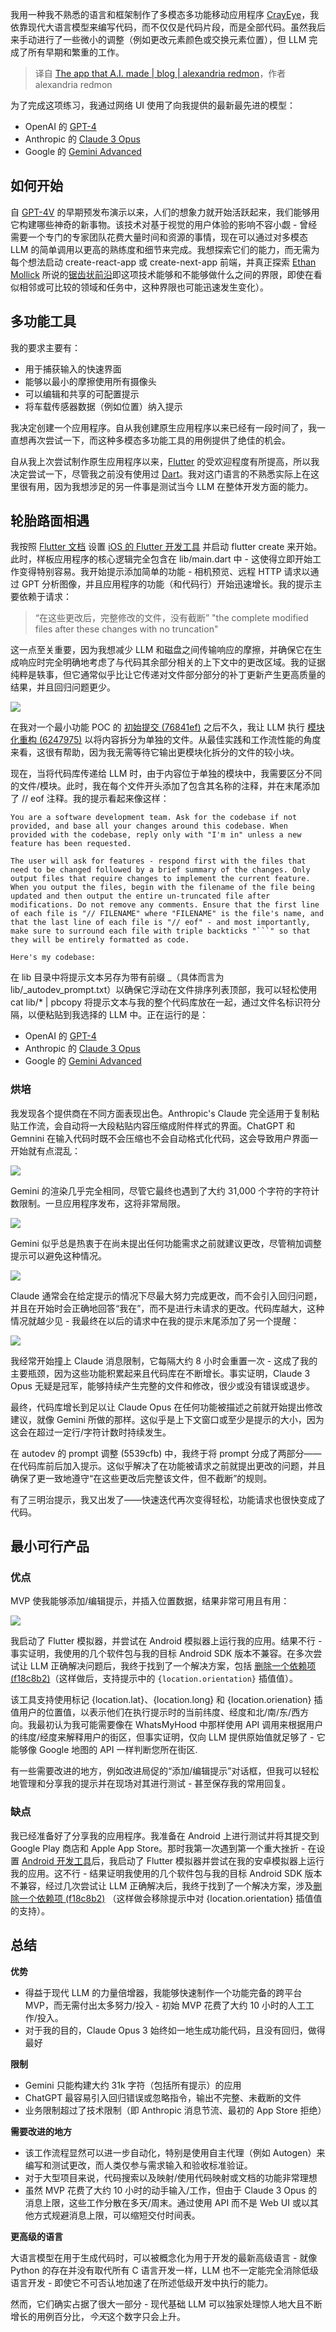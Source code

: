 
<!--
title: 用AI制作应用
cover: https://www.alexandriaredmon.com/img/blog/the-app-that-ai-made/iphone-triple.jpg
-->

我用一种我不熟悉的语言和框架制作了多模态多功能移动应用程序 [CrayEye](https://www.crayeye.com)，我依靠现代大语言模型来编写代码，而不仅仅是代码片段，而是全部代码。虽然我后来手动进行了一些微小的调整（例如更改元素颜色或交换元素位置），但 LLM 完成了所有早期和繁重的工作。

> 译自 [The app that A.I. made | blog | alexandria redmon](https://alexredmon.com/blog/the-app-that-ai-made)，作者 alexandria redmon

为了完成这项练习，我通过网络 UI 使用了向我提供的最新最先进的模型：

- OpenAI 的 [GPT-4](https://cdn.openai.com/papers/GPTV_System_Card.pdf)
- Anthropic 的 [Claude 3 Opus](https://www-cdn.anthropic.com/de8ba9b01c9ab7cbabf5c33b80b7bbc618857627/Model_Card_Claude_3.pdf)
- Google 的 [Gemini Advanced](https://support.google.com/gemini/answer/14517446?hl=en&co=GENIE.Platform%3DAndroid)

## 如何开始

自 [GPT-4V](https://openai.com/research/gpt-4v-system-card) 的早期预发布演示以来，人们的想象力就开始活跃起来，我们能够用它构建哪些神奇的新事物。该技术对基于视觉的用户体验的影响不容小觑 - 曾经需要一个专门的专家团队花费大量时间和资源的事情，现在可以通过对多模态 LLM 的简单调用以更高的熟练度和细节来完成。我想探索它们的能力，而无需为每个想法启动 create-react-app 或 create-next-app 前端，并真正探索 [Ethan Mollick](https://www.oneusefulthing.org/) 所说的[锯齿状前沿](https://www.oneusefulthing.org/p/centaurs-and-cyborgs-on-the-jagged)即这项技术能够和不能够做什么之间的界限，即使在看似相邻或可比较的领域和任务中，这种界限也可能迅速发生变化）。

## 多功能工具

我的要求主要有：

- 用于捕获输入的快速界面
- 能够以最小的摩擦使用所有摄像头
- 可以编辑和共享的可配置提示
- 将车载传感器数据（例如位置）纳入提示

我决定创建一个应用程序。自从我创建原生应用程序以来已经有一段时间了，我一直想再次尝试一下，而这种多模态多功能工具的用例提供了绝佳的机会。

自从我上次尝试制作原生应用程序以来，[Flutter](https://flutter.dev/) 的受欢迎程度有所提高，所以我决定尝试一下，尽管我之前没有使用过 [Dart](https://dart.dev/)。我对这门语言的不熟悉实际上在这里很有用，因为我想涉足的另一件事是测试当今 LLM 在整体开发方面的能力。

## 轮胎路面相遇

我按照 [Flutter 文档](https://flutter.dev/learn) 设置 [iOS 的 Flutter 开发工具](https://docs.flutter.dev/get-started/install/macos/mobile-ios?tab=download) 并启动 flutter create 来开始。此时，样板应用程序的核心逻辑完全包含在 lib/main.dart 中 - 这使得立即开始工作变得特别容易。我开始提示添加简单的功能 - 相机预览、远程 HTTP 请求以通过 GPT 分析图像，并且应用程序的功能（和代码行）开始迅速增长。我的提示主要依赖于请求：

> “在这些更改后，完整修改的文件，没有截断”
> "the complete modified files after these changes with no truncation"

这一点至关重要，因为我想减少 LLM 和磁盘之间传输响应的摩擦，并确保它在生成响应时完全明确地考虑了与代码其余部分相关的上下文中的更改区域。我的证据纯粹是轶事，但它通常似乎比让它传递对文件部分部分的补丁更新产生更高质量的结果，并且回归问题更少。

![](https://www.alexandriaredmon.com/img/blog/the-app-that-ai-made/claude-1.jpg)

在我对一个最小功能 POC 的 [初始提交 (76841ef)](https://github.com/alexdredmon/crayeye/commit/76841ef2a105817d7062baf5055147bd8842a27c) 之后不久，我让 LLM 执行 [模块化重构 (6247975)](https://github.com/alexdredmon/crayeye/commit/624797532388cd24e46041f97914378fcc15bcf2) 以将内容拆分为单独的文件。从最佳实践和工作流性能的角度来看，这很有帮助，因为我无需等待它输出更模块化拆分的文件的较小块。

现在，当将代码库传递给 LLM 时，由于内容位于单独的模块中，我需要区分不同的文件/模块。此时，我在每个文件开头添加了包含其名称的注释，并在末尾添加了 // eof 注释。我的提示看起来像这样：

```
You are a software development team. Ask for the codebase if not provided, and base all your changes around this codebase. When provided with the codebase, reply only with "I'm in" unless a new feature has been requested.

The user will ask for features - respond first with the files that need to be changed followed by a brief summary of the changes. Only output files that require changes to implement the current feature. When you output the files, begin with the filename of the file being updated and then output the entire un-truncated file after modifications. Do not remove any comments. Ensure that the first line of each file is "// FILENAME" where "FILENAME" is the file's name, and that the last line of each file is "// eof" - and most importantly, make sure to surround each file with triple backticks "```" so that they will be entirely formatted as code.

Here's my codebase:
```

在 lib 目录中将提示文本另存为带有前缀 _（具体而言为 lib/_autodev_prompt.txt）以确保它浮动在文件排序列表顶部，我可以轻松使用 cat lib/* | pbcopy 将提示文本与我的整个代码库放在一起，通过文件名标识符分隔，以便粘贴到我选择的 LLM 中。正在运行的是：

- OpenAI 的 [GPT-4](https://cdn.openai.com/papers/GPTV_System_Card.pdf)
- Anthropic 的 [Claude 3 Opus](https://www-cdn.anthropic.com/de8ba9b01c9ab7cbabf5c33b80b7bbc618857627/Model_Card_Claude_3.pdf)
- Google 的 [Gemini Advanced](https://support.google.com/gemini/answer/14517446?hl=en&co=GENIE.Platform%3DAndroid)

### 烘培

我发现各个提供商在不同方面表现出色。Anthropic's Claude 完全适用于复制粘贴工作流，会自动将一大段粘贴内容压缩成附件样式的界面。ChatGPT 和 Gemnini 在输入代码时既不会压缩也不会自动格式化代码，这会导致用户界面一开始就有点混乱：

![](https://www.alexandriaredmon.com/img/blog/the-app-that-ai-made/gpt4-1.jpg)

Gemini 的渲染几乎完全相同，尽管它最终也遇到了大约 31,000 个字符的字符计数限制。一旦应用程序发布，这将非常局限。

![](https://www.alexandriaredmon.com/img/blog/the-app-that-ai-made/gemini-1.jpg)

Gemini 似乎总是热衷于在尚未提出任何功能需求之前就建议更改，尽管稍加调整提示可以避免这种情况。

![](https://www.alexandriaredmon.com/img/blog/the-app-that-ai-made/gemini-2.jpg)

Claude 通常会在给定提示的情况下尽最大努力完成更改，而不会引入回归问题，并且在开始时会正确地回答“我在”，而不是进行未请求的更改。代码库越大，这种情况就越少见 - 我最终在以后的请求中在我的提示末尾添加了另一个提醒：

![](https://www.alexandriaredmon.com/img/blog/the-app-that-ai-made/claude-2.jpg)

我经常开始撞上 Claude 消息限制，它每隔大约 8 小时会重置一次 - 这成了我的主要瓶颈，因为这些功能积累起来且代码库在不断增长。事实证明，Claude 3 Opus 无疑是冠军，能够持续产生完整的文件和修改，很少或没有错误或退步。

最终，代码库增长到足以让 Claude Opus 在任何功能被描述之前就开始提出修改建议，就像 Gemini 所做的那样。这似乎是上下文窗口或至少是提示的大小，因为这会在超过一定行/字符计数时持续发生。

在 autodev 的 prompt 调整 (5539cfb) 中，我终于将 prompt 分成了两部分——在代码库前后加入提示。这似乎解决了在功能被请求之前就提出更改的问题，并且确保了更一致地遵守“在这些更改后完整该文件，但不截断”的规则。

有了三明治提示，我又出发了——快速迭代再次变得轻松，功能请求也很快变成了代码。

## 最小可行产品 

### 优点 

MVP 使我能够添加/编辑提示，并插入位置数据，结果非常可用且有用：

![](https://www.alexandriaredmon.com/img/blog/the-app-that-ai-made/iphone-triple.jpg?v=3)


我启动了 Flutter 模拟器，并尝试在 Android 模拟器上运行我的应用。结果不行 - 事实证明，我使用的几个软件包与我的目标 Android SDK 版本不兼容。在多次尝试让 LLM 正确解决问题后，我终于找到了一个解决方案，包括 [删除一个依赖项 (f18c8b2)](https://github.com/alexdredmon/crayeye/commit/f18c8b2e276f12b21f7e586f46d7581e34ceb1ed)（这样做后，支持提示中的 `{location.orientation}` 插值值）。

该工具支持使用标记 {location.lat}、{location.long} 和 {location.orienation} 插值用户的位置值，以表示他们在执行提示时的当前纬度、经度和北/南/东/西方向。我最初认为我可能需要像在 WhatsMyHood 中那样使用 API 调用来根据用户的纬度/经度来解释用户的街区，但事实证明，仅向 LLM 提供原始值就足够了 - 它能够像 Google 地图的 API 一样判断您所在街区.

有一些需要改进的地方，例如改进局促的“添加/编辑提示”对话框，但我可以轻松地管理和分享我的提示并在现场对其进行测试 - 甚至保存我的常用回复。

### 缺点

我已经准备好了分享我的应用程序。我准备在 Android 上进行测试并将其提交到 Google Play 商店和 Apple App Store。那时我第一次遇到第一个重大挫折 - 在设置 [Android 开发工具](https://docs.flutter.dev/get-started/install/macos/mobile-android?tab=download)后，我启动了 Flutter 模拟器并尝试在我的安卓模拟器上运行我的应用。这不行 - 结果证明我使用的几个软件包与我的目标 Android SDK 版本不兼容，经过几次尝试让 LLM 正确解决后，我终于找到了一个解决方案，涉及[删除一个依赖项 (f18c8b2)](https://github.com/alexdredmon/crayeye/commit/f18c8b2e276f12b21f7e586f46d7581e34ceb1ed) （这样做会移除提示中对 {location.orientation} 插值值的支持）。

## 总结

**优势**

- 得益于现代 LLM 的力量倍增器，我能够快速制作一个功能完备的跨平台 MVP，而无需付出太多努力/投入 - 初始 MVP 花费了大约 10 小时的人工工作/投入。
- 对于我的目的，Claude Opus 3 始终如一地生成功能代码，且没有回归，做得最好

**限制**

- Gemini 只能构建大约 31k 字符（包括所有提示）的应用
- ChatGPT 最容易引入回归错误或忽略指令，输出不完整、未截断的文件
- 业务限制超过了技术限制（即 Anthropic 消息节流、最初的 App Store 拒绝）

**需要改进的地方**

- 该工作流程显然可以进一步自动化，特别是使用自主代理（例如 Autogen）来编写和测试更改，而人类仅参与需求输入和验收标准验证。
- 对于大型项目来说，代码搜索以及映射/使用代码映射或文档的功能非常理想
- 虽然 MVP 花费了大约 10 小时的动手输入/工作，但由于 Claude 3 Opus 的消息上限，这些工作分散在多天/周末。通过使用 API 而不是 Web UI 或以其他方式规避消息上限，可以缩短交付时间表。

**更高级的语言**

大语言模型在用于生成代码时，可以被概念化为用于开发的最新高级语言 - 就像 Python 的存在并没有取代所有 C 语言开发一样，LLM 也不一定能完全消除低级语言开发 - 即使它不可否认地加速了在所述低级开发中执行的能力。

然而，它们确实占据了很大一部分 - 现代基础 LLM 可以独家处理惊人地大且不断增长的用例百分比，*今天*这个数字只会上升。
